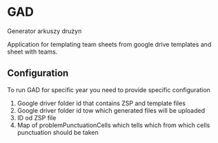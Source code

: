 # GAD
Generator arkuszy drużyn

Application for templating team sheets from google drive templates and sheet with teams.

## Configuration

To run GAD for specific year you need to provide specific configuration

1. Google driver folder id that contains ZSP and template files
2. Google driver folder id tow which generated files will be uploaded
3. ID od ZSP file
4. Map of problemPunctuationCells which tells which from which cells punctuation should be taken

